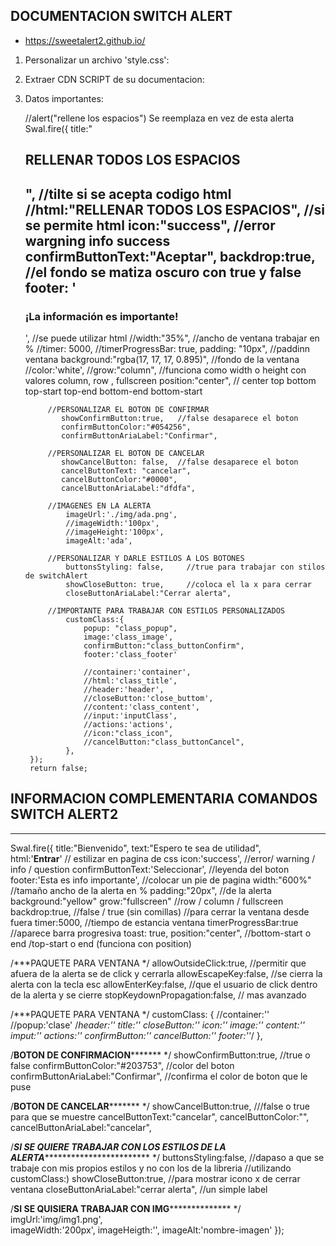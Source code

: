 ## DOCUMENTACION SWITCH ALERT
- https://sweetalert2.github.io/

1. Personalizar un archivo 'style.css':
    <link rel="stylesheet" href="./css/switchAlert.css">
2. Extraer CDN SCRIPT de su documentacion:
    <script src="//cdn.jsdelivr.net/npm/sweetalert2@11"></script>
3. Datos importantes:

    //alert("rellene los espacios") Se reemplaza en vez de esta alerta
        Swal.fire({
            title:"<h2> RELLENAR TODOS LOS ESPACIOS <h2>",    //tilte si se acepta codigo html
            //html:"RELLENAR TODOS LOS ESPACIOS",  //si se permite html
            icon:"success",  //error   wargning  info  success
            confirmButtonText:"Aceptar",
            backdrop:true,    //el fondo se matiza oscuro con true y false 
            footer: '<h3>¡La información es importante!</h3>',  //se puede utilizar html
            //width:"35%",    //ancho de ventana trabajar en %
            //timer: 5000,
            //timerProgressBar: true,
            padding: "10px",   //paddinn ventana
            background:"rgba(17, 17, 17, 0.895)",   //fondo de la ventana
            //color:'white',
            //grow:"column",   //funciona como width o height con valores column, row , fullscreen
            position:"center",  // center  top  bottom   top-start  top-end  bottom-end    bottom-start
            
            //PERSONALIZAR EL BOTON DE CONFIRMAR 
               showConfirmButton:true,   //false desaparece el boton
               confirmButtonColor:"#054256",
               confirmButtonAriaLabel:"Confirmar",
            
            //PERSONALIZAR EL BOTON DE CANCELAR 
               showCancelButton: false,  //false desaparece el boton
               cancelButtonText: "cancelar",
               cancelButtonColor:"#0000",
               cancelButtonAriaLabel:"dfdfa",

            //IMAGENES EN LA ALERTA
                imageUrl:'./img/ada.png',
                //imageWidth:'100px',
                //imageHeight:'100px',
                imageAlt:'ada',

            //PERSONALIZAR Y DARLE ESTILOS A LOS BOTONES 
                buttonsStyling: false,     //true para trabajar con stilos de switchAlert
                showCloseButton: true,     //coloca el la x para cerrar
                closeButtonAriaLabel:"Cerrar alerta",

            //IMPORTANTE PARA TRABAJAR CON ESTILOS PERSONALIZADOS
                customClass:{
                    popup: "class_popup",
                    image:'class_image',
                    confirmButton:"class_buttonConfirm",
                    footer:'class_footer'

                    //container:'container',
                    //html:'class_title',
                    //header:'header',
                    //closeButton:'close_buttom',
                    //content:'class_content',
                    //input:'inputClass',
                    //actions:'actions',
                    //icon:"class_icon",
                    //cancelButton:"class_buttonCancel",
                },
        });
        return false;







INFORMACION COMPLEMENTARIA
COMANDOS SWITCH ALERT2
----------------------
----------------------

Swal.fire({
   title:"Bienvenido",
   text:"Espero te sea de utilidad",     
   html:'<b class="clase">Entrar</b>'    // estilizar en pagina de css
   icon:'success',   //error/ warning / info / question
   confirmButtonText:'Seleccionar',    //leyenda del boton
   footer:'<span class="red">Esta es info importante</span>',   //colocar un pie de pagina
   width:"600%"              //tamaño ancho de la alerta en %
   padding:"20px",           //de la alerta
   background:"yellow"
   grow:"fullscreen"       //row / column / fullscreen
   backdrop:true,             //false / true    (sin comillas)   //para cerrar la ventana desde fuera
   timer:5000,             //tiempo de estancia ventana
   timerProgressBar:true       //aparece barra progresiva
   toast: true,
   position:"center",        //bottom-start o end /top-start o end   (funciona con position)


   /***PAQUETE PARA VENTANA */
   allowOutsideClick:true,      //permitir que afuera de la alerta se de click y cerrarla
   allowEscapeKey:false,        //se cierra la alerta con la tecla esc
   allowEnterKey:false,         //que el usuario de click dentro de la alerta y se cierre
   stopKeydownPropagation:false,    // mas avanzado


   /***PAQUETE PARA VENTANA */
   customClass: {
      //container:''
      //popup:'clase'
      /*header:''
      title:''
      closeButton:''
      icon:''
      image:''
      content:''
      imput:''
      actions:''
      confirmButton:''
      cancelButton:''
      footer:''*/
   },




   /****BOTON DE CONFIRMACION*********** */
   showConfirmButton:true,       //true o false
   confirmButtonColor:"#203753",      //color del boton
   confirmButtonAriaLabel:"Confirmar",   //confirma el color de boton que le puse
   



   /****BOTON DE CANCELAR*********** */
   showCancelButton:true,     ///false o true para que se muestre
   cancelButtonText:"cancelar",
   cancelButtonColor:"",
   cancelButtonAriaLabel:"cancelar",



   /***SI SE QUIERE TRABAJAR CON LOS ESTILOS DE LA ALERTA*************************** */
   buttonsStyling:false,    //dapaso a que se trabaje con mis propios estilos y no con los de la libreria
                            //utilizando customClass:)
   showCloseButton:true,    //para mostrar icono x de cerrar ventana
   closeButtonAriaLabel:"cerrar alerta",    //un simple label



   /******SI SE QUISIERA TRABAJAR CON IMG******************** */
   imgUrl:'img/img1.png',      
   imageWidth:'200px',
   imageHeigth:'',
   imageAlt:'nombre-imagen'
});